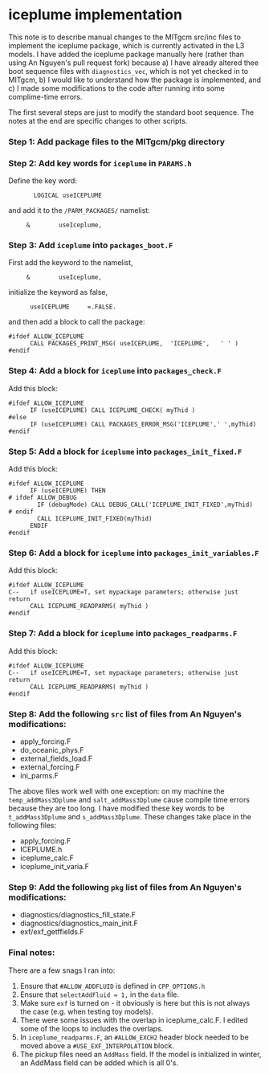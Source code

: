 # iceplume implementation

This note is to describe manual changes to the MITgcm src/inc files to implement the iceplume package, which is currently activated in the L3 models. I have added the iceplume package manually here (rather than using An Nguyen's pull request fork) because a) I have already altered thee boot sequence files with `diagnostics_vec`, which is not yet checked in to MITgcm, b) I would like to understand how the package is implemented, and c) I made some modifications to the code after running into some complime-time errors.

The first several steps are just to modify the standard boot sequence. The notes at the end are specific changes to other scripts.

### Step 1: Add package files to the MITgcm/pkg directory

### Step 2: Add key words for `iceplume` in `PARAMS.h`
Define the key word:
```
       LOGICAL useICEPLUME
```
and add it to the `/PARM_PACKAGES/` namelist:
```
     &        useIceplume,
```

### Step 3: Add  `iceplume` into `packages_boot.F`
First add the keyword to the namelist,
```
     &        useIceplume,
```
initialize the keyword as false,
```
      useICEPLUME     =.FALSE.
```
and then add a block to call the package:
```
#ifdef ALLOW_ICEPLUME
      CALL PACKAGES_PRINT_MSG( useICEPLUME,  'ICEPLUME',   ' ' )
#endif
```

### Step 4: Add a block for ```iceplume``` into `packages_check.F`
Add this block:
```
#ifdef ALLOW_ICEPLUME
      IF (useICEPLUME) CALL ICEPLUME_CHECK( myThid )
#else
      IF (useICEPLUME) CALL PACKAGES_ERROR_MSG('ICEPLUME',' ',myThid)
#endif
```

### Step 5: Add a block for ```iceplume``` into `packages_init_fixed.F`
Add this block:
```
#ifdef ALLOW_ICEPLUME
      IF (useICEPLUME) THEN
# ifdef ALLOW_DEBUG
        IF (debugMode) CALL DEBUG_CALL('ICEPLUME_INIT_FIXED',myThid)
# endif
        CALL ICEPLUME_INIT_FIXED(myThid)
      ENDIF
#endif
```

### Step 6: Add a block for ```iceplume``` into `packages_init_variables.F`
Add this block:
```
#ifdef ALLOW_ICEPLUME
C--   if useICEPLUME=T, set mypackage parameters; otherwise just return
      CALL ICEPLUME_READPARMS( myThid )
#endif
```

### Step 7: Add a block for ```iceplume``` into `packages_readparms.F`
Add this block:
```
#ifdef ALLOW_ICEPLUME
C--   if useICEPLUME=T, set mypackage parameters; otherwise just return
      CALL ICEPLUME_READPARMS( myThid )
#endif
```

### Step 8: Add the following `src` list of files from An Nguyen's modifications:
  - apply_forcing.F
  - do_oceanic_phys.F
  - external_fields_load.F
  - external_forcing.F
  - ini_parms.F

 The above files work well with one exception: on my machine the `temp_addMass3Dplume` and `salt_addMass3Dplume` cause compile time errors because they are too long. I have modified these key words to be `t_addMass3Dplume` and `s_addMass3Dplume`. These changes take place in the following files:
  - apply_forcing.F
  - ICEPLUME.h
  - iceplume_calc.F
  - iceplume_init_varia.F

### Step 9: Add the following `pkg` list of files from An Nguyen's modifications:
  - diagnostics/diagnostics_fill_state.F
  - diagnostics/diagnostics_main_init.F
  - exf/exf_getffields.F

### Final notes:
There are a few snags I ran into:
1. Ensure that `#ALLOW_ADDFLUID` is defined in `CPP_OPTIONS.h`
2. Ensure that `selectAddFluid = 1,` in the `data` file.
3. Make sure `exf` is turned on - it obviously is here but this is not always the case (e.g. when testing toy models).
4. There were some issues with the overlap in iceplume_calc.F. I edited some of the loops to includes the overlaps.
5. In `iceplume_readparms.F`, an `#ALLOW_EXCH2` header block needed to be moved above a `#USE_EXF_INTERPOLATION` block.
6. The pickup files need an `AddMass` field. If the model is initialized in winter, an AddMass field can be added which is all 0's.

